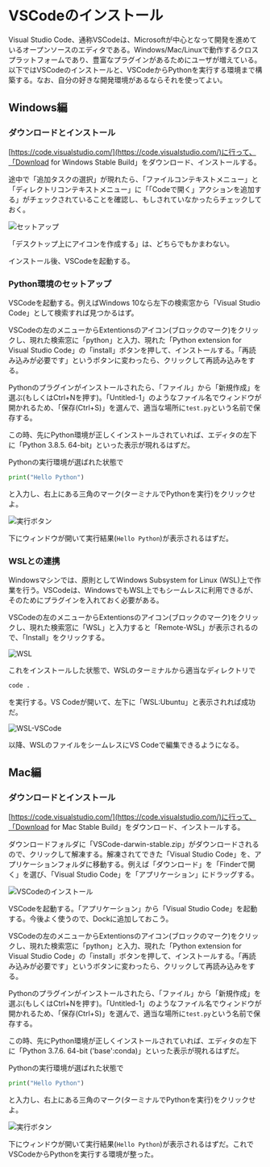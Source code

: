 # VSCodeのインストール

Visual Studio Code、通称VSCodeは、Microsoftが中心となって開発を進めているオープンソースのエディタである。Windows/Mac/Linuxで動作するクロスプラットフォームであり、豊富なプラグインがあるためにユーザが増えている。以下ではVSCodeのインストールと、VSCodeからPythonを実行する環境まで構築する。なお、自分の好きな開発環境があるならそれを使ってよい。

## Windows編

### ダウンロードとインストール

[https://code.visualstudio.com/](https://code.visualstudio.com/)に行って、「Download for Windows Stable Build」をダウンロード、インストールする。

途中で「追加タスクの選択」が現れたら、「ファイルコンテキストメニュー」と「ディレクトリコンテキストメニュー」に「「Codeで開く」アクションを追加する」がチェックされていることを確認し、もしされていなかったらチェックしておく。

![セットアップ](fig/vscode_setup_win.png)

「デスクトップ上にアイコンを作成する」は、どちらでもかまわない。

インストール後、VSCodeを起動する。

### Python環境のセットアップ

VSCodeを起動する。例えばWindows 10なら左下の検索窓から「Visual Studio Code」として検索すれば見つかるはず。

VSCodeの左のメニューからExtentionsのアイコン(ブロックのマーク)をクリックし、現れた検索窓に「python」と入力、現れた「Python extension for Visual Studio Code」の「install」ボタンを押して、インストールする。「再読み込みが必要です」というボタンに変わったら、クリックして再読み込みをする。

Pythonのプラグインがインストールされたら、「ファイル」から「新規作成」を選ぶ(もしくはCtrl+Nを押す)。「Untitled-1」のようなファイル名でウィンドウが開かれるため、「保存(Ctrl+S)」を選んで、適当な場所に`test.py`という名前で保存する。

この時、先にPython環境が正しくインストールされていれば、エディタの左下に「Python 3.8.5. 64-bit」といった表示が現れるはずだ。

Pythonの実行環境が選ばれた状態で

```py
print("Hello Python")
```

と入力し、右上にある三角のマーク(ターミナルでPythonを実行)をクリックせよ。

![実行ボタン](fig/vscode_python_execute.png)

下にウィンドウが開いて実行結果(`Hello Python`)が表示されるはずだ。

### WSLとの連携

Windowsマシンでは、原則としてWindows Subsystem for Linux (WSL)上で作業を行う。VSCodeは、WindowsでもWSL上でもシームレスに利用できるが、そのためにプラグインを入れておく必要がある。

VSCodeの左のメニューからExtentionsのアイコン(ブロックのマーク)をクリックし、現れた検索窓に「WSL」と入力すると「Remote-WSL」が表示されるので、「Install」をクリックする。

![WSL](fig/wsl.png)

これをインストールした状態で、WSLのターミナルから適当なディレクトリで

```sh
code .
```

を実行する。VS Codeが開いて、左下に「WSL:Ubuntu」と表示されれば成功だ。

![WSL-VSCode](fig/wsl_vscode.png)

以降、WSLのファイルをシームレスにVS Codeで編集できるようになる。

## Mac編

### ダウンロードとインストール

[https://code.visualstudio.com/](https://code.visualstudio.com/)に行って、「Download for Mac Stable Build」をダウンロード、インストールする。

ダウンロードフォルダに「VSCode-darwin-stable.zip」がダウンロードされるので、クリックして解凍する。解凍されてできた「Visual Studio Code」を、アプリケーションフォルダに移動する。例えば「ダウンロード」を「Finderで開く」を選び、「Visual Studio Code」を「アプリケーション」にドラッグする。

![VSCodeのインストール](fig/vscode_install_mac.png)

VSCodeを起動する。「アプリケーション」から「Visual Studio Code」を起動する。今後よく使うので、Dockに追加しておこう。

VSCodeの左のメニューからExtentionsのアイコン(ブロックのマーク)をクリックし、現れた検索窓に「python」と入力、現れた「Python extension for Visual Studio Code」の「install」ボタンを押して、インストールする。「再読み込みが必要です」というボタンに変わったら、クリックして再読み込みをする。

Pythonのプラグインがインストールされたら、「ファイル」から「新規作成」を選ぶ(もしくはCtrl+Nを押す)。「Untitled-1」のようなファイル名でウィンドウが開かれるため、「保存(Ctrl+S)」を選んで、適当な場所に`test.py`という名前で保存する。

この時、先にPython環境が正しくインストールされていれば、エディタの左下に「Python 3.7.6. 64-bit ('base':conda)」といった表示が現れるはずだ。

Pythonの実行環境が選ばれた状態で

```py
print("Hello Python")
```

と入力し、右上にある三角のマーク(ターミナルでPythonを実行)をクリックせよ。

![実行ボタン](fig/vscode_python_execute.png)

下にウィンドウが開いて実行結果(`Hello Python`)が表示されるはずだ。これでVSCodeからPythonを実行する環境が整った。
